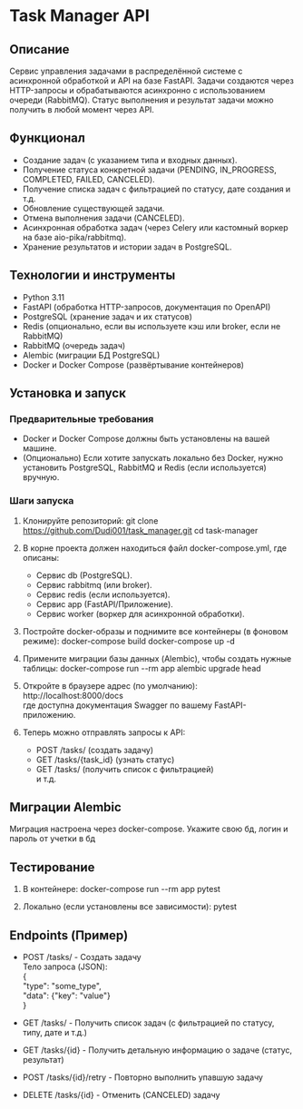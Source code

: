 # Task Manager API

## Описание

Сервис управления задачами в распределённой системе с асинхронной обработкой и API на базе FastAPI. Задачи создаются через HTTP-запросы и обрабатываются асинхронно с использованием очереди (RabbitMQ). Статус выполнения и результат задачи можно получить в любой момент через API.

## Функционал

- Создание задач (с указанием типа и входных данных).
- Получение статуса конкретной задачи (PENDING, IN_PROGRESS, COMPLETED, FAILED, CANCELED).
- Получение списка задач с фильтрацией по статусу, дате создания и т.д.
- Обновление существующей задачи.
- Отмена выполнения задачи (CANCELED).
- Асинхронная обработка задач (через Celery или кастомный воркер на базе aio-pika/rabbitmq).
- Хранение результатов и истории задач в PostgreSQL.

## Технологии и инструменты

- Python 3.11
- FastAPI (обработка HTTP-запросов, документация по OpenAPI)
- PostgreSQL (хранение задач и их статусов)
- Redis (опционально, если вы используете кэш или broker, если не RabbitMQ)
- RabbitMQ (очередь задач)
- Alembic (миграции БД PostgreSQL)
- Docker и Docker Compose (развёртывание контейнеров)

## Установка и запуск

### Предварительные требования

- Docker и Docker Compose должны быть установлены на вашей машине.  
- (Опционально) Если хотите запускать локально без Docker, нужно установить PostgreSQL, RabbitMQ и Redis (если используется) вручную.

### Шаги запуска

1. Клонируйте репозиторий:
   git clone https://github.com/Dudi001/task_manager.git
   cd task-manager

2. В корне проекта должен находиться файл docker-compose.yml, где описаны:  
   - Сервис db (PostgreSQL).  
   - Сервис rabbitmq (или broker).  
   - Сервис redis (если используется).  
   - Сервис app (FastAPI/Приложение).  
   - Сервис worker (воркер для асинхронной обработки).

3. Постройте docker-образы и поднимите все контейнеры (в фоновом режиме):
   docker-compose build
   docker-compose up -d

4. Примените миграции базы данных (Alembic), чтобы создать нужные таблицы:
   docker-compose run --rm app alembic upgrade head

5. Откройте в браузере адрес (по умолчанию):
   http://localhost:8000/docs  
   где доступна документация Swagger по вашему FastAPI-приложению.  

7. Теперь можно отправлять запросы к API:  
   - POST /tasks/  (создать задачу)  
   - GET /tasks/{task_id} (узнать статус)  
   - GET /tasks/ (получить список с фильтрацией)  
   и т.д.

## Миграции Alembic
Миграция настроена через docker-compose.
Укажите свою бд, логин и пароль от учетки в бд

## Тестирование

1. В контейнере:
   docker-compose run --rm app pytest

2. Локально (если установлены все зависимости):
   pytest

## Endpoints (Пример)

- POST /tasks/ - Создать задачу  
  Тело запроса (JSON):  
  {  
    "type": "some_type",  
    "data": {"key": "value"}  
  }  

- GET /tasks/ - Получить список задач (с фильтрацией по статусу, типу, дате и т.д.)  
- GET /tasks/{id} - Получить детальную информацию о задаче (статус, результат)  
- POST /tasks/{id}/retry - Повторно выполнить упавшую задачу  
- DELETE /tasks/{id} - Отменить (CANCELED) задачу  
